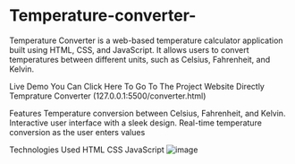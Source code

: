 # Temperature-converter-
Temperature Converter is a web-based temperature calculator application built using HTML, CSS, and JavaScript. It allows users to convert temperatures between different units, such as Celsius, Fahrenheit, and Kelvin.

Live Demo
You Can Click Here To Go To The Project Website Directly Temprature Converter (127.0.0.1:5500/converter.html)

Features
Temperature conversion between Celsius, Fahrenheit, and Kelvin.
Interactive user interface with a sleek design.
Real-time temperature conversion as the user enters values

Technologies Used
HTML
CSS
JavaScript
![image](https://github.com/DivyabshuRajput/Temperature-converter-/assets/159412041/275d08f4-e006-45df-9e3b-35c9c81d32af)

